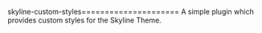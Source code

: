 skyline-custom-styles=====================
A simple plugin which provides custom styles for the Skyline Theme.
